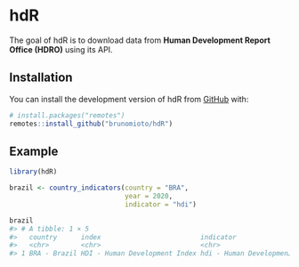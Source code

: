 
# hdR

<!-- badges: start -->
<!-- badges: end -->

The goal of hdR is to download data from **Human Development Report
Office (HDRO)** using its API.

## Installation

You can install the development version of hdR from
[GitHub](https://github.com/) with:

``` r
# install.packages("remotes")
remotes::install_github("brunomioto/hdR")
```

## Example

``` r
library(hdR)

brazil <- country_indicators(country = "BRA",
                             year = 2020,
                             indicator = "hdi")

brazil
#> # A tibble: 1 × 5
#>   country      index                         indicator               year  value
#>   <chr>        <chr>                         <chr>                   <chr> <chr>
#> 1 BRA - Brazil HDI - Human Development Index hdi - Human Developmen… 2020  0.758
```

